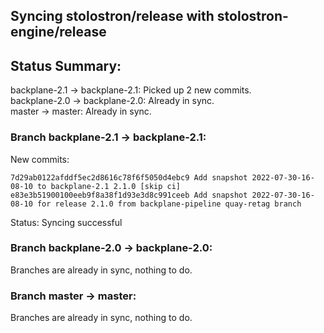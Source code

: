## Syncing stolostron/release with stolostron-engine/release

## Status Summary:

backplane-2.1 -> backplane-2.1: Picked up 2 new commits.  
backplane-2.0 -> backplane-2.0: Already in sync.  
master -> master: Already in sync.  

### Branch backplane-2.1 -> backplane-2.1:

New commits:

```
7d29ab0122afddf5ec2d8616c78f6f5050d4ebc9 Add snapshot 2022-07-30-16-08-10 to backplane-2.1 2.1.0 [skip ci]
e83e3b51900100eeb9f8a38f1d93e3d8c991ceeb Add snapshot 2022-07-30-16-08-10 for release 2.1.0 from backplane-pipeline quay-retag branch
```

Status: Syncing successful

### Branch backplane-2.0 -> backplane-2.0:

Branches are already in sync, nothing to do.

### Branch master -> master:

Branches are already in sync, nothing to do.
